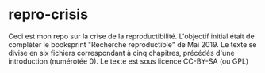 # repro-crisis
Ceci est mon repo sur la crise de la reproductibilité. L'objectif initial était de compléter le booksprint "Recherche reproductible" de Mai 2019.
Le texte se divise en six fichiers correspondant à cinq chapitres, précédés d'une introduction (numérotée 0).
Le texte est sous licence CC-BY-SA (ou GPL)

